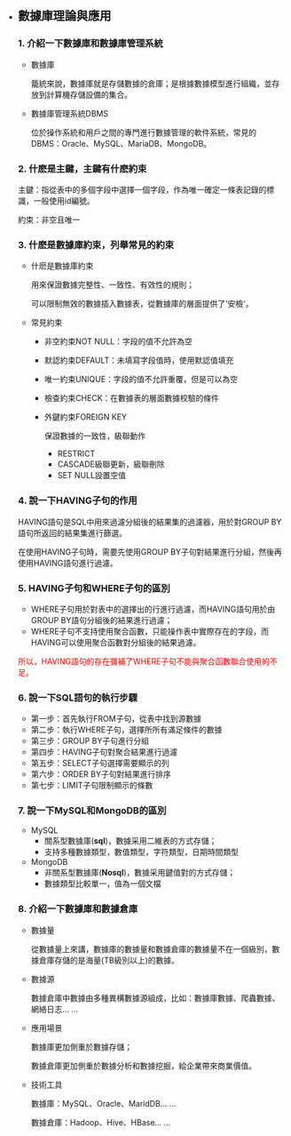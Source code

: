 * ## 數據庫理論與應用

  ### 1. 介紹一下數據庫和數據庫管理系統

  * 數據庫

    籠統來說，數據庫就是存儲數據的倉庫；是根據數據模型進行組織，並存放到計算機存儲設備的集合。

  * 數據庫管理系統DBMS

    位於操作系統和用戶之間的專門進行數據管理的軟件系統，常見的DBMS：Oracle、MySQL、MariaDB、MongoDB。

  ### 2. 什麽是主鍵，主鍵有什麽約束

  主鍵：指從表中的多個字段中選擇一個字段，作為唯一確定一條表記錄的標識，一般使用id編號。

  約束：非空且唯一

  ### 3. 什麽是數據庫約束，列舉常見的約束

  * 什麽是數據庫約束

    用來保證數據完整性、一致性、有效性的規則；

    可以限制無效的數據插入數據表，從數據庫的層面提供了'安檢'。

  * 常見約束

    * 非空約束NOT NULL：字段的值不允許為空

    * 默認約束DEFAULT：未填寫字段值時，使用默認值填充

    * 唯一約束UNIQUE：字段的值不允許重覆，但是可以為空

    * 檢查約束CHECK：在數據表的層面數據校驗的條件

    * 外鍵約束FOREIGN KEY

      保證數據的一致性，級聯動作

      * RESTRICT
      * CASCADE級聯更新，級聯刪除
      * SET NULL設置空值

  ### 4. 說一下HAVING子句的作用

  HAVING語句是SQL中用來過濾分組後的結果集的過濾器，用於對GROUP BY語句所返回的結果集進行篩選。

  在使用HAVING子句時，需要先使用GROUP BY子句對結果進行分組，然後再使用HAVING語句進行過濾。

  ### 5. HAVING子句和WHERE子句的區別

  * WHERE子句用於對表中的選擇出的行進行過濾，而HAVING語句用於由GROUP BY語句分組後的結果進行過濾；
  * WHERE子句不支持使用聚合函數，只能操作表中實際存在的字段，而HAVING可以使用聚合函數對分組後的結果過濾。

  <font color=red>所以，HAVING語句的存在彌補了WHERE子句不能與聚合函數聯合使用的不足。</font>

  ### 6. 說一下SQL語句的執行步驟

  * 第一步：首先執行FROM子句，從表中找到源數據
  * 第二步：執行WHERE子句，選擇所所有滿足條件的數據
  * 第三步：GROUP BY子句進行分組
  * 第四步：HAVING子句對聚合結果進行過濾
  * 第五步：SELECT子句選擇需要顯示的列
  * 第六步：ORDER BY子句對結果進行排序
  * 第七步：LIMIT子句限制顯示的條數

  ### 7. 說一下MySQL和MongoDB的區別

  * MySQL
    * 關系型數據庫(**sql**)，數據采用二維表的方式存儲；
    * 支持多種數據類型，數值類型，字符類型，日期時間類型
  * MongoDB
    * 非關系型數據庫(**Nosql**)，數據采用鍵值對的方式存儲；
    * 數據類型比較單一，值為一個文檔

  ### 8. 介紹一下數據庫和數據倉庫

  * 數據量

    從數據量上來講，數據庫的數據量和數據倉庫的數據量不在一個級別，數據倉庫存儲的是海量(TB級別以上)的數據。

  * 數據源

    數據倉庫中數據由多種異構數據源組成，比如：數據庫數據、爬蟲數據、網絡日志... ...

  * 應用場景

    數據庫更加側重於數據存儲；

    數據倉庫更加側重於數據分析和數據挖掘，給企業帶來商業價值。

  * 技術工具

    數據庫：MySQL、Oracle、MaridDB... ...

    數據倉庫：Hadoop、Hive、HBase... ...
